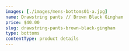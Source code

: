 ```yaml
---
images: [./images/mens-bottoms01-a.jpg]
name: Drawstring pants // Brown Black Gingham
price: $40.00
slug: drawstring-pants-brown-black-gingham
type: bottoms
contentType: product details
---
```

